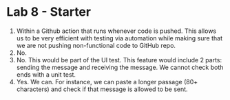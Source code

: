 # Lab 8 - Starter

1. Within a Github action that runs whenever code is pushed. This allows us to be very efficient with testing via automation while making sure that we are not pushing non-functional code to GitHub repo. 
2. No. 
3. No. This would be part of the UI test. This feature would include 2 parts: sending the message and receiving the message. We cannot check both ends with a unit test.
4. Yes. We can. For instance, we can paste a longer passage (80+ characters) and check if that message is allowed to be sent.